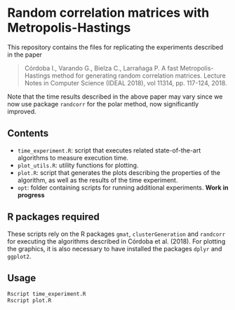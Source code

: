 # Random correlation matrices with Metropolis-Hastings

This repository contains the files for replicating the experiments described in
the paper

> Córdoba I., Varando G., Bielza C., Larrañaga P. A fast
Metropolis-Hastings method for generating random correlation matrices. Lecture Notes in
Computer Science (IDEAL 2018), vol 11314, pp. 117-124, 2018. 

Note that the time results described in the above paper may vary since we now
use package `randcorr` for the polar method, now significantly improved.

## Contents

- `time_experiment.R`: script that executes related state-of-the-art algorithms
  to measure execution time.
- `plot_utils.R`: utility functions for plotting.
- `plot.R`: script that generates the plots describing the properties of the
  algorithm, as well as the results of the time experiment.
- `opt`: folder containing scripts for running additional experiments. __Work in
  progress__

## R packages required

These scripts rely on the R packages `gmat`, `clusterGeneration` and
`randcorr` for executing the algorithms described in Córdoba et al. (2018). For
plotting the graphics, it is also necessary to have installed the packages
`dplyr` and `ggplot2`.

## Usage

```bash
Rscript time_experiment.R
Rscript plot.R
```

